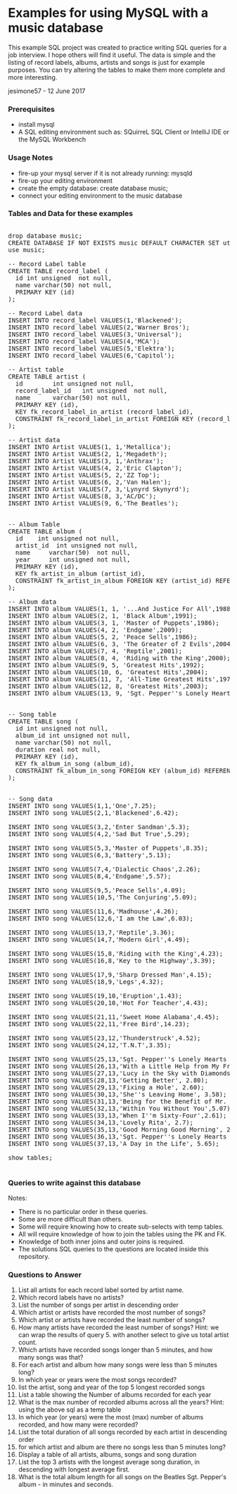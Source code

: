 # Examples for using MySQL with a music database
This example SQL project was created to practice writing SQL queries for a job interview.  I hope others 
will find it useful.   The data is simple and the listing of record labels, albums, artists and songs is just
for example purposes.  You can try altering the tables to make them more complete and more interesting.

jesimone57 - 12 June 2017

### Prerequisites
* install mysql
* A SQL editing environment such as:  SQuirreL SQL Client or IntelliJ IDE or the MySQL Workbench

### Usage Notes
* fire-up your mysql server if it is not already running:  mysqld
* fire-up your editing environment
* create the empty database:  create database music;
* connect your editing environment to the music database

### Tables and Data for these examples
<pre>
	
drop database music;
CREATE DATABASE IF NOT EXISTS music DEFAULT CHARACTER SET utf8;
use music;

-- Record Label table
CREATE TABLE record_label (
  id int unsigned  not null,
  name varchar(50) not null,
  PRIMARY KEY (id)
);

-- Record Label data
INSERT INTO record_label VALUES(1,'Blackened');
INSERT INTO record_label VALUES(2,'Warner Bros');
INSERT INTO record_label VALUES(3,'Universal');
INSERT INTO record_label VALUES(4,'MCA');
INSERT INTO record_label VALUES(5,'Elektra');
INSERT INTO record_label VALUES(6,'Capitol');

-- Artist table
CREATE TABLE artist (
  id  		int unsigned not null,
  record_label_id 	int unsigned  not null,
  name 		varchar(50) not null,
  PRIMARY KEY (id),
  KEY fk_record_label_in_artist (record_label_id),
  CONSTRAINT fk_record_label_in_artist FOREIGN KEY (record_label_id) REFERENCES record_label (id)
);

-- Artist data
INSERT INTO Artist VALUES(1, 1,'Metallica');
INSERT INTO Artist VALUES(2, 1,'Megadeth');
INSERT INTO Artist VALUES(3, 1,'Anthrax');
INSERT INTO Artist VALUES(4, 2,'Eric Clapton');
INSERT INTO Artist VALUES(5, 2,'ZZ Top');
INSERT INTO Artist VALUES(6, 2,'Van Halen');
INSERT INTO Artist VALUES(7, 3,'Lynyrd Skynyrd');
INSERT INTO Artist VALUES(8, 3,'AC/DC');
INSERT INTO Artist VALUES(9, 6,'The Beatles');


-- Album Table
CREATE TABLE album (
  id 	int unsigned not null,
  artist_id  int unsigned not null,
  name     varchar(50)  not null,
  year     int unsigned not null,
  PRIMARY KEY (id),
  KEY fk_artist_in_album (artist_id),
  CONSTRAINT fk_artist_in_album FOREIGN KEY (artist_id) REFERENCES artist (id)
);

-- Album data
INSERT INTO album VALUES(1, 1, '...And Justice For All',1988);
INSERT INTO album VALUES(2, 1, 'Black Album',1991);
INSERT INTO album VALUES(3, 1, 'Master of Puppets',1986);
INSERT INTO album VALUES(4, 2, 'Endgame',2009);
INSERT INTO album VALUES(5, 2, 'Peace Sells',1986);
INSERT INTO album VALUES(6, 3, 'The Greater of 2 Evils',2004);
INSERT INTO album VALUES(7, 4, 'Reptile',2001);
INSERT INTO album VALUES(8, 4, 'Riding with the King',2000);
INSERT INTO album VALUES(9, 5, 'Greatest Hits',1992);
INSERT INTO album VALUES(10, 6, 'Greatest Hits',2004);
INSERT INTO album VALUES(11, 7, 'All-Time Greatest Hits',1975);
INSERT INTO album VALUES(12, 8, 'Greatest Hits',2003);
INSERT INTO album VALUES(13, 9, 'Sgt. Pepper''s Lonely Hearts Club Band', 1967);


-- Song table
CREATE TABLE song (
  id int unsigned not null,
  album_id int unsigned not null,
  name varchar(50) not null,
  duration real not null,
  PRIMARY KEY (id),
  KEY fk_album_in_song (album_id),
  CONSTRAINT fk_album_in_song FOREIGN KEY (album_id) REFERENCES album (id)
);


-- Song data
INSERT INTO song VALUES(1,1,'One',7.25);
INSERT INTO song VALUES(2,1,'Blackened',6.42);

INSERT INTO song VALUES(3,2,'Enter Sandman',5.3);
INSERT INTO song VALUES(4,2,'Sad But True',5.29);

INSERT INTO song VALUES(5,3,'Master of Puppets',8.35);
INSERT INTO song VALUES(6,3,'Battery',5.13);

INSERT INTO song VALUES(7,4,'Dialectic Chaos',2.26);
INSERT INTO song VALUES(8,4,'Endgame',5.57);

INSERT INTO song VALUES(9,5,'Peace Sells',4.09);
INSERT INTO song VALUES(10,5,'The Conjuring',5.09);

INSERT INTO song VALUES(11,6,'Madhouse',4.26);
INSERT INTO song VALUES(12,6,'I am the Law',6.03);

INSERT INTO song VALUES(13,7,'Reptile',3.36);
INSERT INTO song VALUES(14,7,'Modern Girl',4.49);

INSERT INTO song VALUES(15,8,'Riding with the King',4.23);
INSERT INTO song VALUES(16,8,'Key to the Highway',3.39);

INSERT INTO song VALUES(17,9,'Sharp Dressed Man',4.15);
INSERT INTO song VALUES(18,9,'Legs',4.32);

INSERT INTO song VALUES(19,10,'Eruption',1.43);
INSERT INTO song VALUES(20,10,'Hot For Teacher',4.43);

INSERT INTO song VALUES(21,11,'Sweet Home Alabama',4.45);
INSERT INTO song VALUES(22,11,'Free Bird',14.23);

INSERT INTO song VALUES(23,12,'Thunderstruck',4.52);
INSERT INTO song VALUES(24,12,'T.N.T',3.35);

INSERT INTO song VALUES(25,13,'Sgt. Pepper''s Lonely Hearts Club Band', 2.03);
INSERT INTO song VALUES(26,13,'With a Little Help from My Friends', 2.73);
INSERT INTO song VALUES(27,13,'Lucy in the Sky with Diamonds', 3.46);
INSERT INTO song VALUES(28,13,'Getting Better', 2.80);
INSERT INTO song VALUES(29,13,'Fixing a Hole', 2.60);
INSERT INTO song VALUES(30,13,'She''s Leaving Home', 3.58);
INSERT INTO song VALUES(31,13,'Being for the Benefit of Mr. Kite!',2.61);
INSERT INTO song VALUES(32,13,'Within You Without You',5.07);
INSERT INTO song VALUES(33,13,'When I''m Sixty-Four',2.61);
INSERT INTO song VALUES(34,13,'Lovely Rita', 2.7);
INSERT INTO song VALUES(35,13,'Good Morning Good Morning', 2.68);
INSERT INTO song VALUES(36,13,'Sgt. Pepper''s Lonely Hearts Club Band (Reprise)', 1.32);
INSERT INTO song VALUES(37,13,'A Day in the Life', 5.65);

show tables;

</pre>

### Queries to write against this database

Notes:  
* There is no particular order in these queries.  
* Some are more difficult than others.
* Some will require knowing how to create sub-selects with temp tables.
* All will require knowledge of how to join the tables using the PK and FK.  
* Knowledge of both inner joins and outer joins is required.
* The solutions SQL queries to the questions are located inside this repository.

### Questions to Answer

1. List all artists for each record label sorted by artist name. 	  
2. Which record labels have no artists?	
3. List the number of songs per artist in descending order   
4. Which artist or artists have recorded the most number of songs?
5. Which artist or artists have recorded the least number of songs?
6. How many artists have recorded the least number of songs?
 Hint: we can wrap the results of query 5. with another select to give us total artist count.
7. Which artists have recorded songs longer than 5 minutes, and how many songs was that?
8. For each artist and album how many songs were less than 5 minutes long?
9. In which year or years were the most songs recorded?
10. list the artist, song and year of the top 5 longest recorded songs
11. List a table showing the Number of albums recorded for each year
12. What is the max number of recorded albums across all the years?
Hint: using the above sql as a temp table
13. In which year (or years) were the most (max) number of albums recorded, and how many were recorded?
14. List the total duration of all songs recorded by each artist in descending order
15. for which artist and album are there no songs less than 5 minutes long?
16. Display a table of all artists, albums, songs and song duration 
17. List the top 3 artists with the longest average song duration, in descending with longest average first.
18. What is the total album length for all songs on the Beatles Sgt. Pepper's album - in minutes and seconds.

